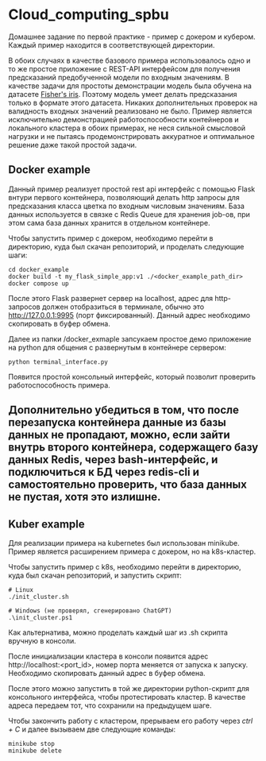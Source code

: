 # Cloud_computing_spbu

Домашнее задание по первой практике - пример с докером и кубером. Каждый пример находится в соответствующей директории.

В обоих случаях в качестве базового примера использовалось одно и то же простое приложение с REST-API интерфейсом для получения предсказаний предобученной модели по входным значениям. В качестве задачи для простоты демонстрации модель была обучена на датасете [Fisher's iris](https://scikit-learn.org/stable/datasets/toy_dataset.html#iris-plants-dataset). Поэтому модель умеет делать предсказания только в формате этого датасета. Никаких дополнительных проверок на валидность входных значений реализовано не было. Пример является исключительно демонстрацией работоспособности контейнеров и локального кластера в обоих примерах, не неся сильной смысловой нагрузки и не пытаясь продемонстрировать аккуратное и оптимальное решение даже такой простой задачи.

## Docker example

Данный пример реализует простой rest api интерфейс с помощью Flask внтури первого контейнера, позволяющий делать http запросы для предсказания класса цветка по входным числовым значениям. База данных используется в связке с Redis Queue для хранения job-ов, при этом сама база данных хранится в отдельном контейнере.

Чтобы запустить пример с докером, необходимо перейти в директорию, куда был скачан репозиторий, и проделать следующие шаги:
```
cd docker_example
docker build -t my_flask_simple_app:v1 ./<docker_example_path_dir>
docker compose up
```

После этого Flask развернет сервер на localhost, адрес для http-запросов должен отобразиться в терминале, обычно это http://127.0.0.1:9995 (порт фиксированный). Данный адрес необходимо скопировать в буфер обмена.

Далее из папки /docker_exmaple запсукаем простое демо приложение на python для общения с развернутым в контейнере сервером: 
```
python terminal_interface.py
```
Появится простой консольный интерфейс, который позволит проверить работоспособность примера.

Дополнительно убедиться в том, что после перезапуска контейнера данные из базы данных не пропадают, можно, если зайти внутрь второго контейнера, содержащего базу данных Redis, через bash-интерфейс, и подключиться к БД через redis-cli и самостоятельно проверить, что база данных не пустая, хотя это излишне. 
---

## Kuber example
Для реализации примера на kubernetes был использован minikube. Пример является расширением примера с докером, но на k8s-кластер.

Чтобы запустить пример с k8s, необходимо перейти в директорию, куда был скачан репозиторий, и запустить скрипт:
```
# Linux
./init_cluster.sh

# Windows (не проверял, сгенерировано ChatGPT)
.\init_cluster.ps1
```
Как альтернатива, можно проделать каждый шаг из .sh скрипта вручную в консоли.

После инициализации кластера в консоли появится адрес http://localhost:<port_id>, номер порта меняется от запуска к запуску. Необходимо скопировать данный адрес в буфер обмена.

После этого можно запустить в той же директории python-скрипт для консольного интерфейса, чтобы протестировать кластер. В качестве адреса передаем тот, что сохранили на предыдущем шаге.

Чтобы закончить работу с кластером, прерываем его работу через *ctrl + C* и далее вызываем две следующие команды:
```
minikube stop
minikube delete
```

